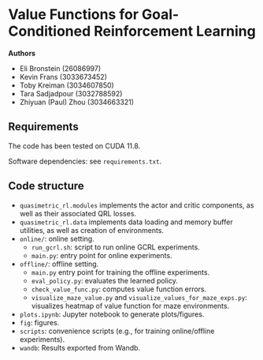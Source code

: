# Value Functions for Goal-Conditioned Reinforcement Learning

**Authors**
- Eli Bronstein (26086997)
- Kevin Frans (3033673452)
- Toby Kreiman (3034607850)
- Tara Sadjadpour (3032788592)
- Zhiyuan (Paul) Zhou (3034663321)

## Requirements

The code has been tested on CUDA 11.8.

Software dependencies: see `requirements.txt`.

## Code structure

- `quasimetric_rl.modules` implements the actor and critic components, as well as their associated QRL losses.
- `quasimetric_rl.data` implements data loading and memory buffer utilities, as well as creation of environments.
- `online/`: online setting.
  - `run_gcrl.sh`: script to run online GCRL experiments.
  - `main.py`: entry point for online experiments.
- `offline/`: offline setting.
  - `main.py` entry point for training the offline experiments.
  - `eval_policy.py`: evaluates the learned policy.
  - `check_value_func.py`: computes value function errors.
  - `visualize_maze_value.py` and `visualize_values_for_maze_exps.py`: visualizes heatmap of value function for maze environments.
- `plots.ipynb`: Jupyter notebook to generate plots/figures.
- `fig`: figures.
- `scripts`: convenience scripts (e.g., for training online/offline experiments).
- `wandb`: Results exported from Wandb.
